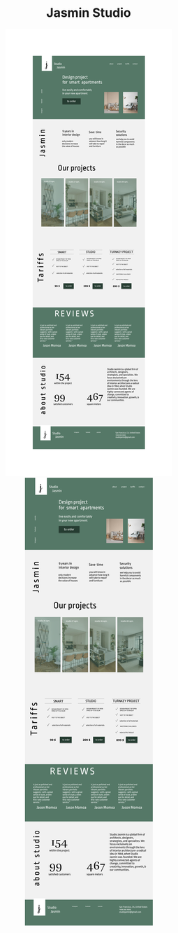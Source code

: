 <h1 align="center">Jasmin Studio</h1>
<p align="center">
  <img src="./screenshots/whiteBG.png">
  <img src="./screenshots/standartBG.png">
</p>
